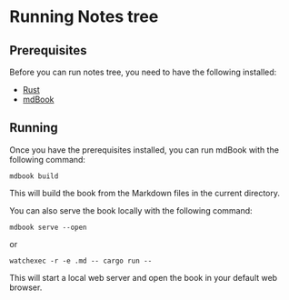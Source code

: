 # Running Notes tree

## Prerequisites

Before you can run notes tree, you need to have the following installed:

- [Rust](https://www.rust-lang.org/tools/install)
- [mdBook](https://github.com/rust-lang/mdBook)

## Running

Once you have the prerequisites installed, you can run mdBook with the following command:

```
mdbook build
```

This will build the book from the Markdown files in the current directory.

You can also serve the book locally with the following command:

```
mdbook serve --open 
```
or

```
watchexec -r -e .md -- cargo run -- 
```

This will start a local web server and open the book in your default web browser.
